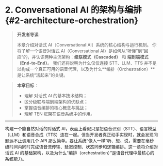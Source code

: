 # 2. Conversational AI 的架构与编排 {#2-architecture-orchestration}

>**开发者导读**:
>
> 本章介绍对话式 AI（Conversational AI）系统的核心结构与运行机制。 你将了解一个语音对话式 AI（Conversational AI）是如何从“听懂”到“回应”的，并认识两种主流架构：**级联模式（Cascaded）** 和 **端到端模式（End-to-End）**。 
我们还将说明为什么仅仅连接 STT、LLM、TTS 并不足以构成一个真正可用的语音代理，以及为什么**编排（Orchestration）**是让系统“活起来”的关键。
> 


> **本章目标**：
> - 理解 对话式 AI 的基本技术结构；
> - 区分级联与端到端架构的优缺点；
> - 掌握语音编排的核心概念与挑战；
> - 理解 TEN 框架在语音系统中的作用。
>     
---
构建一个能自然对话的对话式 AI，表面上看似只是把语音识别（STT）、语言模型（LLM）和语音合成（TTS）连在一起。但当开发者真正动手实现时，就会发现问题远不止调用几个 API 那么简单。要让系统“像人一样”听、想、说，需要在毫秒级时间内同时完成语音流传输、延迟控制、状态同步和逻辑编排。这一章将介绍对话式 AI 的基础架构，以及为什么“编排（orchestration）”是语音代理中最核心的系统能力。
